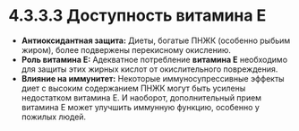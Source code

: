 # 4.3.3.3 Доступность витамина E

*   **Антиоксидантная защита:** Диеты, богатые ПНЖК (особенно рыбьим жиром), более подвержены перекисному окислению.
*   **Роль витамина E:** Адекватное потребление **витамина E** необходимо для защиты этих жирных кислот от окислительного повреждения.
*   **Влияние на иммунитет:** Некоторые иммуносупрессивные эффекты диет с высоким содержанием ПНЖК могут быть усилены недостатком витамина Е. И наоборот, дополнительный прием витамина Е может улучшить иммунную функцию, особенно у пожилых людей.

